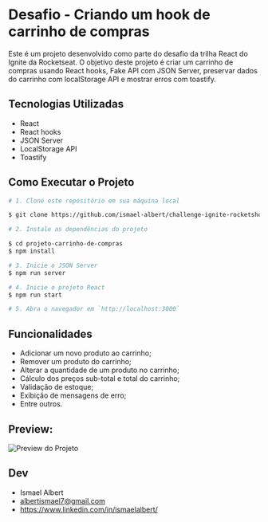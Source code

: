 # Desafio - Criando um hook de carrinho de compras

Este é um projeto desenvolvido como parte do desafio da trilha React do Ignite da Rocketseat. O objetivo deste projeto é criar um carrinho de compras usando React hooks, Fake API com JSON Server, preservar dados do carrinho com localStorage API e mostrar erros com toastify.

## Tecnologias Utilizadas

- React
- React hooks
- JSON Server
- LocalStorage API
- Toastify

## Como Executar o Projeto
```bash
# 1. Clone este repositório em sua máquina local

$ git clone https://github.com/ismael-albert/challenge-ignite-rocketshoes

# 2. Instale as dependências do projeto

$ cd projeto-carrinho-de-compras
$ npm install

# 3. Inicie o JSON Server
$ npm run server

# 4. Inicie o projeto React
$ npm run start

# 5. Abra o navegador em `http://localhost:3000`
```
## Funcionalidades

- Adicionar um novo produto ao carrinho;
- Remover um produto do carrinho;
- Alterar a quantidade de um produto no carrinho;
- Cálculo dos preços sub-total e total do carrinho;
- Validação de estoque;
- Exibição de mensagens de erro;
- Entre outros.

## Preview:
![Preview do Projeto](https://github.com/ismael-albert/challenge-ignite-rocketshoes/blob/master/src/assets/preview.gif)


## Dev

- Ismael Albert
- albertismael7@gmail.com
- https://www.linkedin.com/in/ismaelalbert/
